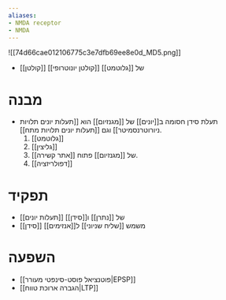 ```yaml
---
aliases:
- NMDA receptor
- NMDA
---
```

![[74d66cae012106775c3e7dfb69ee8e0d_MD5.png]]
- [[קולטן]] [[קולטן יונוטרופי]] של [[גלוטמט]]
# מבנה
- תעלת סידן חסומה ב[[יונים]] של [[מגנזיום]] הוא [[תעלות יונים תלויות ניורוטרנסמיטר]] וגם [[תעלות יונים תלויות מתח]].
	1. [[גלוטמט]]
	2. [[גליצין]]
	3. [[אתר קשירה]] של [[מגנזיום]] פתוח.
	4. [[דפולריזציה]]
# תפקיד
- [[תעלות יונים]] של [[נתרן]] ו[[סידן]]
- [[סידן]] משמש [[שליח שניוני]] ל[[אנזימים]]
# השפעה
- [[פוטנציאל פוסט-סינפטי מעורר|EPSP]]
- [[הגברה ארוכת טווח|LTP]]